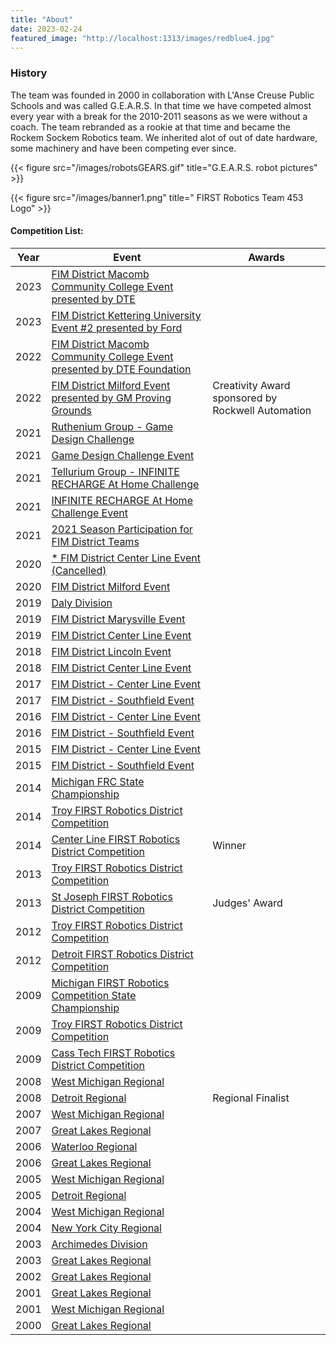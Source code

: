 ```yaml
---
title: "About"
date: 2023-02-24
featured_image: "http://localhost:1313/images/redblue4.jpg"
---
```


### History

The team was founded in 2000 in collaboration with L'Anse Creuse Public Schools and was called G.E.A.R.S. In that time we have competed almost every year with a break for the 2010-2011 seasons as we were without a coach. The team rebranded as a rookie at that time and became the Rockem Sockem Robotics team. We inherited alot of out of date hardware, some machinery and have been competing ever since.

{{< figure src="/images/robotsGEARS.gif" title="G.E.A.R.S. robot pictures" >}}

{{< figure src="/images/banner1.png" title=" FIRST Robotics Team 453 Logo" >}}

#### Competition List:

| Year | Event | Awards |
| ---- | ----- | ------ |
| 2023 | [	FIM District Macomb Community College Event presented by DTE](https://www.thebluealliance.com/event/2023mimcc)|                                                   |
| 2023 | [FIM District Kettering University Event #2 presented by Ford](https://www.thebluealliance.com/event/2023mike2)|                                                   |
| 2022 | [FIM District Macomb Community College Event presented by DTE Foundation](https://www.thebluealliance.com/event/2022mimcc) |                                                   |
| 2022 | [FIM District Milford Event presented by GM Proving Grounds](https://www.thebluealliance.com/event/2022mimil)              | Creativity Award sponsored by Rockwell Automation |
| 2021 | [Ruthenium Group - Game Design Challenge](https://www.thebluealliance.com/event/2021gamru)                                 |                                                   |
| 2021 | [Game Design Challenge Event](https://www.thebluealliance.com/event/2021gamce)                                             |                                                   |
| 2021 | [Tellurium Group - INFINITE RECHARGE At Home Challenge](https://www.thebluealliance.com/event/2021irhte)                  |                                                   |
| 2021 | [INFINITE RECHARGE At Home Challenge Event](https://www.thebluealliance.com/event/2021irhce)                               |                                                   |
| 2021 | [2021 Season Participation for FIM District Teams](https://www.thebluealliance.com/event/202121fim)                        |                                                   |
| 2020 | [* FIM District Center Line Event (Cancelled)](https://www.thebluealliance.com/event/2020micen)                          |                                                   |
| 2020 | [FIM District Milford Event](https://www.thebluealliance.com/event/2020mimil)                                              |                                                   |
| 2019 | [Daly Division](https://www.thebluealliance.com/event/2019dal)                                                           |                                                   |
| 2019 | [FIM District Marysville Event](https://www.thebluealliance.com/event/2019mimar)                                           |                                                   |
| 2019 | [FIM District Center Line Event](https://www.thebluealliance.com/event/2019micen)                                          |                                                   |
| 2018 | [FIM District Lincoln Event](https://www.thebluealliance.com/event/2018milin)                                              |                                                   |
| 2018 | [FIM District Center Line Event](https://www.thebluealliance.com/event/2018micen)                                          |                                                   |
| 2017 | [FIM District - Center Line Event](https://www.thebluealliance.com/event/2017micen)                                        |                                                   |
| 2017 | [FIM District - Southfield Event](https://www.thebluealliance.com/event/2017misou)                                         |                                                   |
| 2016 | [FIM District - Center Line Event](https://www.thebluealliance.com/event/2016micen)                                        |                                                   |
| 2016 | [FIM District - Southfield Event](https://www.thebluealliance.com/event/2016misou)                                         |                                                   |
| 2015 | [FIM District - Center Line Event](https://www.thebluealliance.com/event/2015micen)                                        |                                                   |
| 2015 | [FIM District - Southfield Event](https://www.thebluealliance.com/event/2015misou)                                         |                                                   |
| 2014 | [Michigan FRC State Championship](https://www.thebluealliance.com/event/2014micmp)                                         |                                                   |
| 2014 | [Troy FIRST Robotics District Competition](https://www.thebluealliance.com/event/2014mitry)                                |                                                   |
| 2014 | [Center Line FIRST Robotics District Competition](https://www.thebluealliance.com/event/2014micen)                         | Winner                                            |
| 2013 | [Troy FIRST Robotics District Competition](https://www.thebluealliance.com/event/2013mitry)                                |                                                   |
| 2013 | [St Joseph FIRST Robotics District Competition](https://www.thebluealliance.com/event/2013misjo)                           | Judges' Award                                     |
| 2012 | [Troy FIRST Robotics District Competition](https://www.thebluealliance.com/event/2012oc)                                |                                                   |
| 2012 | [Detroit FIRST Robotics District Competition](https://www.thebluealliance.com/event/2012dt)                            |                                                   |
| 2009 | [Michigan FIRST Robotics Competition State Championship](https://www.thebluealliance.com/event/2009gl)                  |                                                   |
| 2009 | [Troy FIRST Robotics District Competition](https://www.thebluealliance.com/event/2009oc)                                |                                                   |
| 2009 | [Cass Tech FIRST Robotics District Competition](https://www.thebluealliance.com/event/2009dt1)                           |                                                   |
| 2008 | [West Michigan Regional](https://www.thebluealliance.com/event/2008mi)                                                  |                                                   |
| 2008 | [Detroit Regional](https://www.thebluealliance.com/event/2008dt)                                                        | Regional Finalist                                 |
| 2007 | [West Michigan Regional](https://www.thebluealliance.com/event/2007mi)                                                  |                                                   |
| 2007 | [Great Lakes Regional](https://www.thebluealliance.com/event/2007gl)                                                    |                                                   |
| 2006 | [Waterloo Regional](https://www.thebluealliance.com/event/2006wat)                                                       |                                                   |
| 2006 | [Great Lakes Regional](https://www.thebluealliance.com/event/2006gl)                                                    |                                                   |
| 2005 | [West Michigan Regional](https://www.thebluealliance.com/event/2005mi)                                                  |                                                   |
| 2005 | [Detroit Regional](https://www.thebluealliance.com/event/2005dt)                                                        |                                                   |
| 2004 | [West Michigan Regional](https://www.thebluealliance.com/event/2004mi)                                                  |                                                   |
| 2004 | [New York City Regional](https://www.thebluealliance.com/event/2004ny)                                                  |                                                   |
| 2003 | [Archimedes Division](https://www.thebluealliance.com/event/2003arc)                                                     |                                                   |
| 2003 | [Great Lakes Regional](https://www.thebluealliance.com/event/2003gl)                                                    |                                                   |
| 2002 | [Great Lakes Regional](https://www.thebluealliance.com/event/2002gl)                                                    |                                                   |
| 2001 | [Great Lakes Regional](https://www.thebluealliance.com/event/2001mi1)                                                    |                                                   |
| 2001 | [West Michigan Regional](https://www.thebluealliance.com/event/2001mi2)                                                  |                                                   |
| 2000 | [Great Lakes Regional](https://www.thebluealliance.com/event/2000mi)                                                    |                                                   |